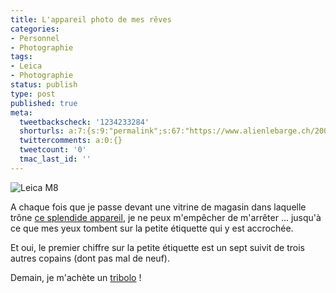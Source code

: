 ```yaml
---
title: L'appareil photo de mes rêves
categories:
- Personnel
- Photographie
tags:
- Leica
- Photographie
status: publish
type: post
published: true
meta:
  tweetbackscheck: '1234233284'
  shorturls: a:7:{s:9:"permalink";s:67:"https://www.alienlebarge.ch/2008/01/06/lappareil-photo-de-mes-reves/";s:7:"tinyurl";s:25:"https://tinyurl.com/dg7wrl";s:4:"isgd";s:17:"https://is.gd/iD8K";s:5:"bitly";s:19:"https://bit.ly/tKhUq";s:5:"snipr";s:22:"https://snipr.com/bez8z";s:5:"snurl";s:22:"https://snurl.com/bez8z";s:7:"snipurl";s:24:"https://snipurl.com/bez8z";}
  twittercomments: a:0:{}
  tweetcount: '0'
  tmac_last_id: ''
---
```

<img src="https://dlgjp9x71cipk.cloudfront.net/2008/01/leica-m8.png" alt="Leica M8" />

A chaque fois que je passe devant une vitrine de magasin dans laquelle trône <a href="https://www.leica-camera.fr/photography/m_system/m8/" title="Le site du Leica M8">ce splendide appareil</a>, je ne peux m'empêcher de m'arrêter ... jusqu'à ce que mes yeux tombent sur la petite étiquette qui y est accrochée.

Et oui, le premier chiffre sur la petite étiquette est un sept suivit de trois autres copains (dont pas mal de neuf).

Demain, je m'achète un <a href="https://www1.loterie.ch/games/grattage/grattage.php?game=15" title="Le site des billet de tribolo">tribolo</a> !
